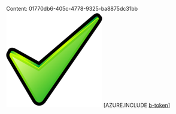 Content: 01770db6-405c-4778-9325-ba8875dc31bb![image](f4b4f790-b3bc-460c-844c-b315d57d6157.png)
[AZURE.INCLUDE [b-token](e4e466e6-6964-4f5a-92dc-9b82a5947086.md)]
